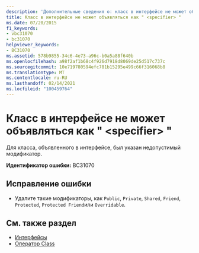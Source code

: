 ```yaml
---
description: 'Дополнительные сведения о: класс в интерфейсе не может объявляться как " <specifier> "'
title: Класс в интерфейсе не может объявляться как " <specifier> "
ms.date: 07/20/2015
f1_keywords:
- vbc31070
- bc31070
helpviewer_keywords:
- BC31070
ms.assetid: 578b9855-34c6-4e73-a96c-b0a5a88f640b
ms.openlocfilehash: a98f2af1b68c4f926d7918d8069de25d517c737c
ms.sourcegitcommit: 10e719780594efc781b15295e499c66f316068b8
ms.translationtype: MT
ms.contentlocale: ru-RU
ms.lasthandoff: 02/14/2021
ms.locfileid: "100459764"
---
```

# <a name="class-in-an-interface-cannot-be-declared-specifier"></a>Класс в интерфейсе не может объявляться как " \<specifier> "

Для класса, объявленного в интерфейсе, был указан недопустимый модификатор.  
  
 **Идентификатор ошибки:** BC31070  
  
## <a name="to-correct-this-error"></a>Исправление ошибки  
  
- Удалите такие модификаторы, как `Public`, `Private`, `Shared`, `Friend`, `Protected`, `Protected Friend`или `Overridable`.  
  
## <a name="see-also"></a>См. также раздел

- [Интерфейсы](../programming-guide/language-features/interfaces/index.md)
- [Оператор Class](../language-reference/statements/class-statement.md)
